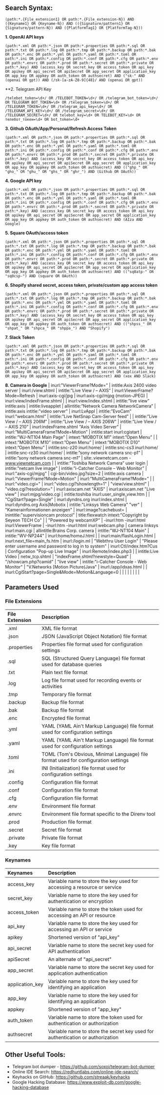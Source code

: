 
## Search Syntax:

```(path:*.{File_extension1} OR path:*.{File_extension-N}) AND ({Keyname1} OR {Keyname-N}) AND (({Signature/pattern1} OR {Signature/pattern-N}) AND ({PlatformTag1} OR {PlatformTag-N}))```

**1. OpenAI API keys**

```(path:*.xml OR path:*.json OR path:*.properties OR path:*.sql OR path:*.txt OR path:*.log OR path:*.tmp OR path:*.backup OR path:*.bak OR path:*.enc OR path:*.yml OR path:*.yaml OR path:*.toml OR path:*.ini OR path:*.config OR path:*.conf OR path:*.cfg OR path:*.env OR path:*.envrc OR path:*.prod OR path:*.secret OR path:*.private OR path:*.key) AND (access_key OR secret_key OR access_token OR api_key OR apikey OR api_secret OR apiSecret OR app_secret OR application_key OR app_key OR appkey OR auth_token OR authsecret) AND ("sk-" AND (openai OR gpt)) AND (/sk-[a-zA-Z0-9]{48}/ AND (openai OR gpt))```

**2. Telegram API Key

```/telebot_token=\d+/ OR /TELEBOT_TOKEN=\d+/ OR /telegram_bot_token=\d+/ OR TELEGRAM_BOT_TOKEN=\d+ OR /telegram_token=\d+/ OR /TELEGRAM_TOKEN=\d+/ OR /telegram_api_key=\d+/ OR /TELEGRAM_API_KEY=\d+/ OR /telegram_secret=\d+/ OR /TELEGRAM_SECRET=\d+/ OR telebot_key=\d+ OR TELEBOT_KEY=\d+ OR телебот_токен=\d+ OR bot_token=\d+```

**3. Github OAuth/App/Personal/Refresh Access Token**

```(path:*.xml OR path:*.json OR path:*.properties OR path:*.sql OR path:*.txt OR path:*.log OR path:*.tmp OR path:*.backup OR path:*.bak OR path:*.enc OR path:*.yml OR path:*.yaml OR path:*.toml OR path:*.ini OR path:*.config OR path:*.conf OR path:*.cfg OR path:*.env OR path:*.envrc OR path:*.prod OR path:*.secret OR path:*.private OR path:*.key) AND (access_key OR secret_key OR access_token OR api_key OR apikey OR api_secret OR apiSecret OR app_secret OR application_key OR app_key OR appkey OR auth_token OR authsecret) AND (("ghp_" OR "gho_" OR "ghu_" OR "ghs_" OR "ghr_") AND (Github OR OAuth))```

**4. Google API key**

```(path:*.xml OR path:*.json OR path:*.properties OR path:*.sql OR path:*.txt OR path:*.log OR path:*.tmp OR path:*.backup OR path:*.bak OR path:*.enc OR path:*.yml OR path:*.yaml OR path:*.toml OR path:*.ini OR path:*.config OR path:*.conf OR path:*.cfg OR path:*.env OR path:*.envrc OR path:*.prod OR path:*.secret OR path:*.private OR path:*.key) AND (access_key OR secret_key OR access_token OR api_key OR apikey OR api_secret OR apiSecret OR app_secret OR application_key OR app_key OR appkey OR auth_token OR authsecret) AND (AIza AND Google)```

**5. Square OAuth/access token**

```(path:*.xml OR path:*.json OR path:*.properties OR path:*.sql OR path:*.txt OR path:*.log OR path:*.tmp OR path:*.backup OR path:*.bak OR path:*.enc OR path:*.yml OR path:*.yaml OR path:*.toml OR path:*.ini OR path:*.config OR path:*.conf OR path:*.cfg OR path:*.env OR path:*.envrc OR path:*.prod OR path:*.secret OR path:*.private OR path:*.key) AND (access_key OR secret_key OR access_token OR api_key OR apikey OR api_secret OR apiSecret OR app_secret OR application_key OR app_key OR appkey OR auth_token OR authsecret) AND (("sq0atp-" OR "sq0csp-") AND (square OR OAuth))```

**6. Shopify shared secret, access token, private/custom app access token**

```(path:*.xml OR path:*.json OR path:*.properties OR path:*.sql OR path:*.txt OR path:*.log OR path:*.tmp OR path:*.backup OR path:*.bak OR path:*.enc OR path:*.yml OR path:*.yaml OR path:*.toml OR path:*.ini OR path:*.config OR path:*.conf OR path:*.cfg OR path:*.env OR path:*.envrc OR path:*.prod OR path:*.secret OR path:*.private OR path:*.key) AND (access_key OR secret_key OR access_token OR api_key OR apikey OR api_secret OR apiSecret OR app_secret OR application_key OR app_key OR appkey OR auth_token OR authsecret) AND (("shpss_" OR "shpat_" OR "shpca_" OR "shppa_") AND "Shopify")```

**7. Slack Token**

```(path:*.xml OR path:*.json OR path:*.properties OR path:*.sql OR path:*.txt OR path:*.log OR path:*.tmp OR path:*.backup OR path:*.bak OR path:*.enc OR path:*.yml OR path:*.yaml OR path:*.toml OR path:*.ini OR path:*.config OR path:*.conf OR path:*.cfg OR path:*.env OR path:*.envrc OR path:*.prod OR path:*.secret OR path:*.private OR path:*.key) AND (access_key OR secret_key OR access_token OR api_key OR apikey OR api_secret OR apiSecret OR app_secret OR application_key OR app_key OR appkey OR auth_token OR authsecret) AND (xox AND Slack)```

**8. Camera in Google**
| inurl:”ViewerFrame?Mode=” | intitle:Axis 2400 video server | inurl:/view.shtml | intitle:”Live View / – AXIS” | inurl:ViewerFrame?Mode=Refresh | inurl:axis-cgi/jpg | inurl:axis-cgi/mjpg (motion-JPEG) | inurl:view/indexFrame.shtml |
| inurl:view/index.shtml | intitle:”live view” intitle:axis | intitle:liveapplet | allintitle:”Network Camera NetworkCamera” | intitle:axis intitle:”video server” | inurl:LvAppl | intitle:”EvoCam” inurl:”webcam.html” | intitle:”Live NetSnap Cam-Server feed” |
| intitle:”Live View / – AXIS 206M” | intitle:”Live View / – AXIS 206W” | intitle:”Live View / – AXIS 210” | inurl:indexFrame.shtml "Axis Video Server" | inurl:”MultiCameraFrame?Mode=Motion” | intitle:start inurl:cgistart | intitle:”WJ-NT104 Main Page” | intext:”MOBOTIX M1” intext:”Open Menu” |
| intext:”MOBOTIX M10” intext:”Open Menu” | intext:”MOBOTIX D10” intext:”Open Menu” | intitle:snc-z20 inurl:home/ | intitle:snc-cs3 inurl:home/ | intitle:snc-rz30 inurl:home/ | intitle:”sony network camera snc-p1” | intitle:”sony network camera snc-m1” | site:.viewnetcam.com -www.viewnetcam.com |
| intitle:”Toshiba Network Camera” user login | intitle:”netcam live image” | intitle:”i-Catcher Console – Web Monitor” | inurl:"axis-cgi/mjpg" | cgi-bin/video.jpg?size=2 | intitle:axis camera | inurl:"ViewerFrame?Mode=Motion" | inurl:"MultiCameraFrame?Mode=" |
| inurl:"video.cgi=" | inurl:"video.cgi?showlength=1" | "view/view.shtml" | "video.cgi?resolution=" | inurl:axiscam.net "AXIS" | inurl:axiscam.net "Live view" | inurl:mjpg/video.cgi | intitle:toshiba inurl:user_single_view.htm |
| "CgiStart?page=Single" | inurl:dyndns.org inurl:index.shtml | inurl:dyndns.org Axis|Mobotix | intitle:"Linksys Web Camera" "ver" | "Kamerainformationen anzeigen" | inurl:image?cachebust= | inintitle:"supervisioncam protocol" | title:flexwatch intext:"Copyright by Seyeon TECH Co" |
| "Powered by webcamXP" | -inurl:htm -inurl:html inurl:ViewerFrame | -inurl:htm -inurl:html inurl:webcam.php | camera linksys inurl:main.cgi | allintitle:Brains Corp. camera | intitle:"WJ-NT104 Main" | intitle:"WV-NP244" | inurl:home/homeJ.html |
| inurl:main/flashLogin.html | inurl:next_file=main_fs.htm | inurl:/login.ml | "Webthru User Login" | "Please enter username and password to log in to system" | inurl:Ctl/index.htm?Cus | Configuration "Pop-up Live Image" | inurl:Remote/index.php3 |
| intitle:Live Video | netw_tcp.shtml | "indexFrame.shtml?newstyle=Quad" | "/showcam.php?camid" | "live view" | intitle:"i-Catcher Console - Web Monitor" | "V.Networks [Motion Picture(Java" | inurl:/app/idxas.html |
| inurl:CgiStart?page=Single&Mode=Motion&Language=0 | | | | | | | |

## Parameters Used

### File Extensions

|File Extension|Description|
|:----|:----|
|.xml|XML file format|
|.json|JSON (JavaScript Object Notation) file format|
|.properties|Properties file format used for configuration settings|
|.sql|SQL (Structured Query Language) file format used for database queries|
|.txt|Plain text file format|
|.log|Log file format used for recording events or activities|
|.tmp|Temporary file format|
|.backup|Backup file format|
|.bak|Backup file format|
|.enc|Encrypted file format|
|.yml|YAML (YAML Ain't Markup Language) file format used for configuration settings|
|.yaml|YAML (YAML Ain't Markup Language) file format used for configuration settings|
|.toml|TOML (Tom's Obvious, Minimal Language) file format used for configuration settings|
|.ini|INI (Initialization) file format used for configuration settings|
|.config|Configuration file format|
|.conf|Configuration file format|
|.cfg|Configuration file format|
|.env|Environment file format|
|.envrc|Environment file format specific to the Direnv tool|
|.prod|Production file format|
|.secret|Secret file format|
|.private|Private file format|
|.key|Key file format|


### Keynames

|Keynames|Description|
|:----|:----|
|access_key|Variable name to store the key used for accessing a resource or service|
|secret_key|Variable name to store the key used for authentication or encryption|
|access_token|Variable name to store the token used for accessing an API or resource|
|api_key|Variable name to store the key used for accessing an API or service|
|apikey|Shortened version of "api_key"|
|api_secret|Variable name to store the secret key used for API authentication|
|apiSecret|An alternate of "api_secret"|
|app_secret|Variable name to store the secret key used for application authentication|
|application_key|Variable name to store the key used for identifying an application|
|app_key|Variable name to store the key used for identifying an application|
|appkey|Shortened version of "app_key"|
|auth_token|Variable name to store the token used for authentication or authorization|
|authsecret|Variable name to store the secret key used for authentication or authorization|


## Other Useful Tools: 
- Telegram bot dumper - https://github.com/soxoj/telegram-bot-dumper
- Online IDE Search: https://redhuntlabs.com/online-ide-search/
- Keyhacks on GitHub: https://github.com/streaak/keyhacks
- Google Hacking Database: https://www.exploit-db.com/google-hacking-database
